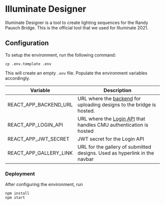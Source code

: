 # Illuminate Designer

Illuminate Designer is a tool to create lighting sequences for the Randy Pausch Bridge. This is the official tool that we used for Illuminate 2021.

## Configuration
To setup the environment, run the following command:
```
cp .env.template .env
```

This will create an empty `.env` file. Populate the environment variables accordingly.

|Variable|Description|
|---|---|
|REACT_APP_BACKEND_URL|URL where the [backend](https://github.com/ScottyLabs/pausch-ui-backend) for uploading designs to the bridge is hosted.|
|REACT_APP_LOGIN_API|URL where the [Login API](https://github.com/ScottyLabs/login-api) that handles CMU authentication is hosted|
|REACT_APP_JWT_SECRET|JWT secret for the Login API|
|REACT_APP_GALLERY_LINK|URL for the gallery of submitted designs. Used as hyperlink in the navbar|

### Deployment
After configuring the environment, run
```
npm install
npm start
```
